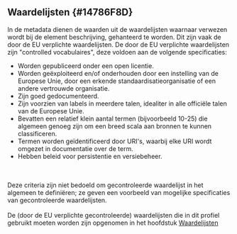 ## Waardelijsten {#14786F8D}
In de metadata dienen de waarden uit de waardelijsten waarnaar verwezen wordt bij de element beschrijving, gehanteerd te worden. Dit zijn vaak de door de EU verplichte waardelijsten. 
De door de EU verplichte waardelijsten zijn "controlled vocabulaires", deze voldoen aan de volgende specificaties:

- Worden gepubliceerd onder een open licentie.
- Worden geëxploiteerd en/of onderhouden door een instelling van de Europese Unie, door een erkende standaardisatieorganisatie of een andere vertrouwde organisatie.
- Zijn goed gedocumenteerd.
- Zijn voorzien van labels in meerdere talen, idealiter in alle officiële talen van de Europese Unie.
- Bevatten een relatief klein aantal termen (bijvoorbeeld 10-25) die algemeen genoeg zijn om een breed scala aan bronnen te kunnen classificeren.
- Termen worden geïdentificeerd door URI's, waarbij elke URI wordt omgezet in documentatie over de term.
- Hebben beleid voor persistentie en versiebeheer.
<br/>
<br/>
Deze criteria zijn niet bedoeld om gecontroleerde waardelijst in het algemeen te definiëren; ze geven een voorbeeld van mogelijke specificaties van gecontroleerde waardelijsten.
<br/>
<br/>
De (door de EU verplichte gecontroleerde) waardelijsten die in dit profiel gebruikt moeten worden zijn opgenomen in het hoofdstuk <a href='https://geonovum.github.io/DCAT-AP-NL30/#6952D3B2' target='_blank'>Waardelijsten</a>
